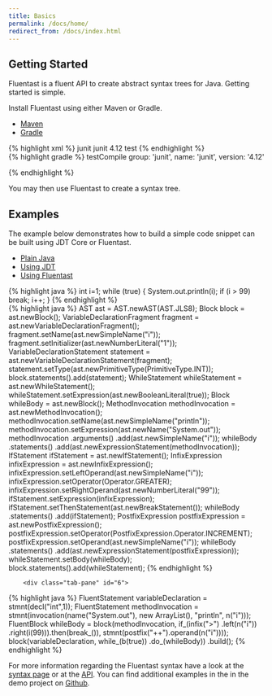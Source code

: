 ```yaml
---
title: Basics
permalink: /docs/home/
redirect_from: /docs/index.html
---
```


## Getting Started

Fluentast is a fluent API to create abstract syntax trees for Java. Getting started is simple. 

Install Fluentast using either Maven or Gradle. 

  <ul class="nav nav-tabs">
    <li class="active">
      <a href="#1" data-toggle="tab">Maven</a>
    </li>
    <li><a href="#2" data-toggle="tab">Gradle</a>
    </li>
  </ul>
  <div class="tab-content"  >
    <div class="tab-pane active" id="1">
{% highlight xml %}
<dependency>
    <groupId>junit</groupId>
    <artifactId>junit</artifactId>
    <version>4.12</version>
    <scope>test</scope>
</dependency>
{% endhighlight %}
    </div>
        <div class="tab-pane" id="2">
{% highlight gradle %}
testCompile group: 'junit', name: 'junit', version: '4.12'

{% endhighlight %}
    </div>

 </div>
 
You may then use Fluentast to create a syntax tree. 


## Examples

The example below demonstrates how to build a simple code snippet can be built using JDT Core or Fluentast.

  <ul class="nav nav-tabs">
    <li class="active">
      <a href="#4" data-toggle="tab">Plain Java</a>
    </li>
    <li><a href="#5" data-toggle="tab">Using JDT</a>
    </li>
    <li><a href="#6" data-toggle="tab">Using Fluentast</a>
    </li>
  </ul>
  <div  class="tab-content ">
    <div class="tab-pane active" id="4">
{% highlight java %}
int i=1;
while (true) {
  System.out.println(i);
  if (i > 99) break;
  i++;
}
{% endhighlight %}
				</div>
				<div class="tab-pane" id="5">
{% highlight java %}
AST ast = AST.newAST(AST.JLS8);
Block block = ast.newBlock();
VariableDeclarationFragment fragment = ast.newVariableDeclarationFragment();
fragment.setName(ast.newSimpleName("i"));
fragment.setInitializer(ast.newNumberLiteral("1"));
VariableDeclarationStatement statement = ast.newVariableDeclarationStatement(fragment);
statement.setType(ast.newPrimitiveType(PrimitiveType.INT));
block.statements().add(statement);
WhileStatement whileStatement = ast.newWhileStatement();
whileStatement.setExpression(ast.newBooleanLiteral(true));
Block whileBody = ast.newBlock();
MethodInvocation methodInvocation = ast.newMethodInvocation();
methodInvocation.setName(ast.newSimpleName("println"));
methodInvocation.setExpression(ast.newName("System.out"));
methodInvocation
    .arguments()
    .add(ast.newSimpleName("i"));
whileBody
    .statements()
    .add(ast.newExpressionStatement(methodInvocation));
IfStatement ifStatement = ast.newIfStatement();
InfixExpression infixExpression = ast.newInfixExpression();
infixExpression.setLeftOperand(ast.newSimpleName("i"));
infixExpression.setOperator(Operator.GREATER);
infixExpression.setRightOperand(ast.newNumberLiteral("99"));
ifStatement.setExpression(infixExpression);
ifStatement.setThenStatement(ast.newBreakStatement());
whileBody
    .statements()
    .add(ifStatement);
PostfixExpression postfixExpression = ast.newPostfixExpression();
postfixExpression.setOperator(PostfixExpression.Operator.INCREMENT);
postfixExpression.setOperand(ast.newSimpleName("i"));
whileBody
    .statements()
    .add(ast.newExpressionStatement(postfixExpression));
whileStatement.setBody(whileBody);
block.statements().add(whileStatement);
{% endhighlight %}
				</div>

        <div class="tab-pane" id="6">
{% highlight java %}
FluentStatement variableDeclaration = stmnt(decl("int",1));
FluentStatement methodInvocation = stmnt(invocation(name("System.out"),
                                                    new ArrayList<FluentType>(),
                                                    "println",
                                                    n("i")));
FluentBlock whileBody = block(methodInvocation,
                              if_(infix(">")
                                      .left(n("i"))
                                      .right(i(99))).then(break_()),
                              stmnt(postfix("++").operand(n("i"))));
block(variableDeclaration,
      while_(b(true))
          .do_(whileBody))
    .build();
{% endhighlight %}
				</div>
			</div>


For more information regarding the Fluentast syntax have a look at the [syntax page](#) or at the [API](/docs/fluentast-core/). 
You can find additional examples in the in the demo project on [Github](https://github.com/hschroedl/FluentAST/tree/master/demo/src/main/java/at/hschroedl/fluentast/demo). 



